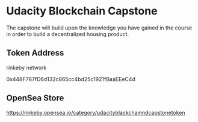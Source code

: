 # Udacity Blockchain Capstone

The capstone will build upon the knowledge you have gained in the course in order to build a decentralized housing product.

## Token Address

rinkeby network

0x448F767fD6d132c865cc4bd25c1921fBaaEEeC4d

## OpenSea Store

https://rinkeby.opensea.io/category/udacityblackchainndcapstonetoken
